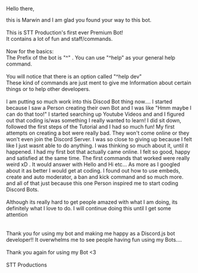 Hello there,

this is Marwin and I am glad you found your way to this bot.
<br><br>
This is STT Production's first ever Premium Bot!
<br>
It contains a lot of fun and staff/commands.
<br><br>
Now for the basics:
<br>
The Prefix of the bot is "^" . You can use "^help" as your general help command.
<br><br>
You will notice that there is an option called "^help dev"
<br>
These kind of commands are just ment to give me Information about certain things or to help other developers. 
<br><br>
I am putting so much work into this Discod Bot thing now.... I started because I saw a Person creating their own Bot and I was like "Hmm maybe I can do that too!" I started searching up Youtube Videos and and I figured out that coding is/was something I really wanted to learn! I did sit down, followed the first steps of the Tutorial and I had so much fun! My first attempts on creating a bot were really bad. They won't come online or they won't even join the Discord Server. I was so close to giving up because I felt like I just wasnt able to do anything. I was thinking so much about it, until it happened. I had my first bot that actually came online. I felt so good, happy and satisfied at the same time.
The first commands that worked were really weird xD . It would answer with Hello and Hi etc... As more as I googled about it as better I would get at coding. I found out how to use embeds, create and auto moderator, a ban and kick command and so much more. and all of that just because this one Person inspired me to start coding Discord Bots. 
<br><br>
Although its really hard to get people amazed with what I am doing, its definitely what I love to do. I will continue doing this until I get some attention
<br><br><br>
Thank you for using my bot and making me happy as a Discord.js bot developer!! It overwhelms me to see people having fun using my Bots....
<br><br>
Thank you again for using my Bot <3
<br><br>
STT Productions
<br>

